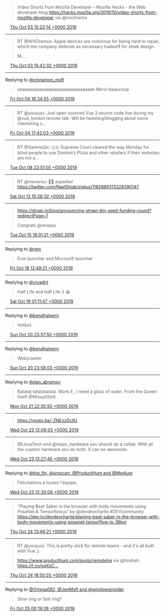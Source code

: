 > Video Shorts from Mozilla Developer – Mozilla Hacks - the Web developer blog https://hacks.mozilla.org/2019/10/video-shorts-from-mozilla-developer via @mozhacks

<img src="/media/tweet.ico" width="12" /> [Thu Oct 03 15:22:14 +0000 2019](https://twitter.com/eduplessis/status/1179778693557899271)

----

> RT @WillOremus: Apple devices are notorious for being hard to repair, which the company defends as necessary tradeoff for sleek design.
>
> M…

<img src="/media/tweet.ico" width="12" /> [Thu Oct 03 15:42:32 +0000 2019](https://twitter.com/eduplessis/status/1179783801716793346)

----

Replying to [@cinnamon_msft](https://twitter.com/cinnamon_msft/status/1180156004841000968)

> yeaaaaaaaaaaaaaaaaaaaaaaaaaaaaah
> Merci beaucoup

<img src="/media/tweet.ico" width="12" /> [Fri Oct 04 16:34:55 +0000 2019](https://twitter.com/eduplessis/status/1180159374427398145)

----

> RT @youyuxi: Just open sourced Vue 3 source code live during my @vue_london remote talk. Will be tweeting/blogging about some interesting s…

<img src="/media/tweet.ico" width="12" /> [Fri Oct 04 17:42:03 +0000 2019](https://twitter.com/eduplessis/status/1180176266969911296)

----

> RT @SammyQc: 🇺🇸 Supreme Court cleared the way Monday for blind people to sue Domino’s Pizza and other retailers if their websites are not a…

<img src="/media/tweet.ico" width="12" /> [Tue Oct 08 23:51:05 +0000 2019](https://twitter.com/eduplessis/status/1181718690376671234)

----

> RT @inevernu: 👏🏼 superbe! https://twitter.com/NaelShiab/status/1182689313328390147

<img src="/media/tweet.ico" width="12" /> [Sat Oct 12 15:26:32 +0000 2019](https://twitter.com/eduplessis/status/1183041264889057280)

----

> https://strapi.io/blog/announcing-strapi-4m-seed-funding-round?redirectPage=1
>
> Congrats @strapijs

<img src="/media/tweet.ico" width="12" /> [Tue Oct 15 18:31:21 +0000 2019](https://twitter.com/eduplessis/status/1184174939152228352)

----

Replying to [@rem](https://twitter.com/rem/status/1185149879137509376)

> Evie launcher and Microsoft launcher

<img src="/media/tweet.ico" width="12" /> [Fri Oct 18 12:49:21 +0000 2019](https://twitter.com/eduplessis/status/1185176036750823426)

----

Replying to [@vivadirt](https://twitter.com/vivadirt/status/1185355801222766593)

> Half Life and half Life 2 😀

<img src="/media/tweet.ico" width="12" /> [Sat Oct 19 01:11:47 +0000 2019](https://twitter.com/eduplessis/status/1185362878846648320)

----

Replying to [@bendhalpern](https://twitter.com/bendhalpern/status/1185941826294964225)

> Hotbot

<img src="/media/tweet.ico" width="12" /> [Sun Oct 20 23:57:50 +0000 2019](https://twitter.com/eduplessis/status/1186069044069326848)

----

Replying to [@bendhalpern](https://twitter.com/bendhalpern/status/1185941826294964225)

> Webcrawler

<img src="/media/tweet.ico" width="12" /> [Sun Oct 20 23:58:03 +0000 2019](https://twitter.com/eduplessis/status/1186069098972749824)

----

Replying to [@dan_abramov](https://twitter.com/dan_abramov/status/1186373796674113539)

> Ratatat tatatatatata. Work it , I need a glass of water. From the Queen itself @MissyElliott

<img src="/media/tweet.ico" width="12" /> [Mon Oct 21 22:35:50 +0000 2019](https://twitter.com/eduplessis/status/1186410796475179008)

----

> https://youtu.be/-ZNEzzDcllU

<img src="/media/tweet.ico" width="12" /> [Wed Oct 23 12:06:33 +0000 2019](https://twitter.com/eduplessis/status/1186977207928926208)

----

> @LinusTech and @major_hardware you should do a collab. With all the custom hardware you do both. It can be awesome.

<img src="/media/tweet.ico" width="12" /> [Wed Oct 23 12:27:46 +0000 2019](https://twitter.com/eduplessis/status/1186982546397188096)

----

Replying to [@the_fln, @snipcart, @ProductHunt and @Medium](https://twitter.com/frankhellend/status/1186768119651549184)

> Félicitations à toutes l'équipe.

<img src="/media/tweet.ico" width="12" /> [Wed Oct 23 12:30:06 +0000 2019](https://twitter.com/eduplessis/status/1186983130667896832)

----

> "Playing Beat Saber in the browser with body movements using PoseNet &amp; Tensorflow.js" by @devdevcharlie #DEVcommunity https://dev.to/devdevcharlie/playing-beat-saber-in-the-browser-with-body-movements-using-posenet-tensorflow-js-36km

<img src="/media/tweet.ico" width="12" /> [Thu Oct 24 13:46:21 +0000 2019](https://twitter.com/eduplessis/status/1187364708099248128)

----

> RT @youyuxi: This is pretty slick for remote teams - and it's all built with Vue ;)
>
> https://www.producthunt.com/posts/remotehq via @hnshah https://t.co/xpXsC…

<img src="/media/tweet.ico" width="12" /> [Thu Oct 24 18:50:20 +0000 2019](https://twitter.com/eduplessis/status/1187441208492212224)

----

Replying to [@Ortega082, @JenMsft and @windowsinsider](https://twitter.com/Ortega082/status/1187287948699394048)

> Slow ring or fast ring?

<img src="/media/tweet.ico" width="12" /> [Fri Oct 25 00:19:26 +0000 2019](https://twitter.com/eduplessis/status/1187524028703166464)